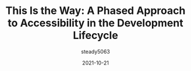 ---
author: steady5063
date: 2021-10-21
permalink: false
publisher: dequesystems
tags:
  - accessibility
  - development
target_url: https://www.deque.com/blog/this-is-the-way-a-phased-approach-to-accessibility-in-the-development-lifecycle/
title: "This Is the Way: A Phased Approach to Accessibility in the Development Lifecycle"
---